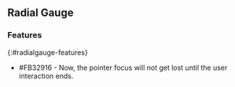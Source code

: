 ## Radial Gauge

### Features
{:#radialgauge-features}

* \#FB32916 - Now, the pointer focus will not get lost until the user interaction ends.